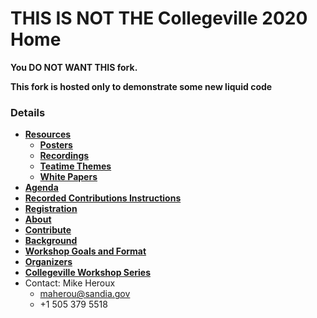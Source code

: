 
# THIS IS NOT THE Collegeville 2020 Home

**You DO NOT WANT THIS fork.**

**This fork is hosted only to demonstrate some new liquid code**

### Details
- [**Resources**](Resources.md)
  - [**Posters**](WorkshopResources/Posters/PosterList.md)
  - [**Recordings**](WorkshopResources/Recordings/RecordingList.md)
  - [**Teatime Themes**](WorkshopResources/TeatimeThemes/TeatimeThemeList.md)
  - [**White Papers**](WorkshopResources/WhitePapers/WhitePaperList.md)
- [**Agenda**](Agenda.md)
- [**Recorded Contributions Instructions**](WorkshopResources/Recordings/Instructions.md)
- [**Registration**](Registration.md)
- [**About**](About.md)
- [**Contribute**](Contribute.md)
- [**Background**](Background.md)
- [**Workshop Goals and Format**](GoalsFormat.md)
- [**Organizers**](Organizers.md)
- [**Collegeville Workshop Series**](https://collegeville.github.io/Workshops/)
- Contact: Mike Heroux
  - <maherou@sandia.gov>
  - +1 505 379 5518
